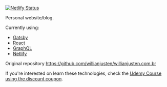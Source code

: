 [![Netlify Status](https://api.netlify.com/api/v1/badges/6ec35d25-adc1-40e7-be1e-4d73e816d5fa/deploy-status)](https://app.netlify.com/sites/willianjusten/deploys)

Personal website/blog.

Currently using:

- [Gatsby](https://www.gatsbyjs.org)
- [React](https://reactjs.org)
- [GraphQL](https://graphql.org)
- [Netlify](https://www.netlify.com)

Original repository https://github.com/willianjusten/willianjusten.com.br  

If you're interested on learn these technologies, check the [Udemy Course using the discount coupon](https://www.udemy.com/course/gatsby-crie-um-site-pwa-com-react-graphql-e-netlify-cms/?couponCode=PROMOSEGUIDOR).
